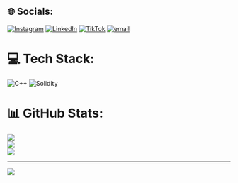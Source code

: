 
## 🌐 Socials:
[![Instagram](https://img.shields.io/badge/Instagram-%23E4405F.svg?logo=Instagram&logoColor=white)](https://instagram.com/amantajatii) [![LinkedIn](https://img.shields.io/badge/LinkedIn-%230077B5.svg?logo=linkedin&logoColor=white)]([https://linkedin.com/in/amantajatii](https://www.linkedin.com/in/diazamantajatisusilo/)) [![TikTok](https://img.shields.io/badge/TikTok-%23000000.svg?logo=TikTok&logoColor=white)](https://tiktok.com/@amantajatii) [![email](https://img.shields.io/badge/Email-D14836?logo=gmail&logoColor=white)](mailto:amantajati15@gmail.com) 

# 💻 Tech Stack:
![C++](https://img.shields.io/badge/c++-%2300599C.svg?style=for-the-badge&logo=c%2B%2B&logoColor=white) ![Solidity](https://img.shields.io/badge/Solidity-%23363636.svg?style=for-the-badge&logo=solidity&logoColor=white)
# 📊 GitHub Stats:
![](https://github-readme-stats.vercel.app/api?username=amantajatii&theme=dracula&hide_border=true&include_all_commits=true&count_private=false)<br/>
![](https://nirzak-streak-stats.vercel.app/?user=amantajatii&theme=dracula&hide_border=true)<br/>
![](https://github-readme-stats.vercel.app/api/top-langs/?username=amantajatii&theme=dracula&hide_border=true&include_all_commits=true&count_private=false&layout=compact)

---
[![](https://visitcount.itsvg.in/api?id=amantajatii&icon=0&color=0)](https://visitcount.itsvg.in)

<!-- Proudly created with GPRM ( https://gprm.itsvg.in ) -->
